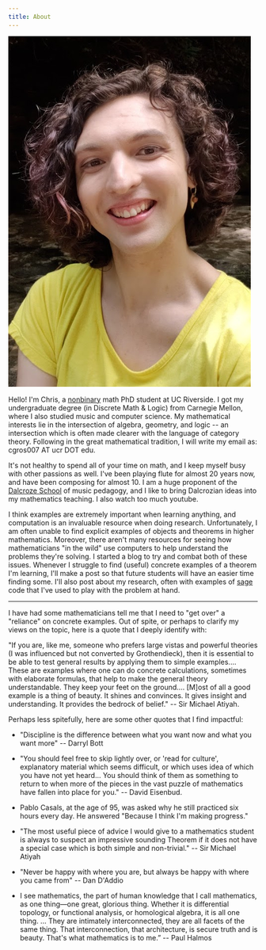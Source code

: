 ```yaml
---
title: About
---
```


<img src="/assets/images/headshot-cropped.jpg" alt="A photo of me" class="profile"/>

Hello! I'm Chris, a [nonbinary](https://en.wikipedia.org/wiki/Non-binary_gender)
math PhD student at UC Riverside. I got my
undergraduate degree (in Discrete Math & Logic) from Carnegie Mellon, where I
also studied music and computer science.
My mathematical interests lie in the intersection of algebra, geometry,
and logic -- an intersection which is often made clearer with the language
of category theory.
Following in the great mathematical tradition, I
will write my email as: cgros007 AT ucr DOT edu.

It's not healthy to spend all of your time on math, and I keep myself
busy with other passions as well.
I've been playing flute for almost 20 years now, and have been composing for
almost 10. I am a huge proponent of the
[Dalcroze School](https://dalcrozeusa.org/about-dalcroze/what-is-dalcroze/)
of music pedagogy, and I like to bring Dalcrozian ideas into my
mathematics teaching. I also watch too much youtube.

I think examples are extremely important when learning anything, and
computation is an invaluable resource when doing research. Unfortunately,
I am often unable to find explicit examples of objects and theorems in 
higher mathematics. Moreover, there aren't many resources for 
seeing how mathematicians "in the wild" use computers to help understand the 
problems they're solving. I started a blog to try and combat both of these 
issues. Whenever I struggle to find (useful) concrete examples 
of a theorem I'm learning, I'll make a post so that future students will have an 
easier time finding some. I'll also post about my research, often with examples 
of [sage](https://sagemath.org) code that I've used to play with the problem at hand.

---

I have had some mathematicians tell me that I need to "get over" a
"reliance" on concrete examples. Out of spite, or perhaps to clarify my views
on the topic, here is a quote that I deeply identify with:

<div class="boxed" markdown="1">
"If you are, like me, someone who prefers large vistas and powerful theories
(I was influenced but not converted by Grothendieck), then it is essential to
be able to test general results by applying them to simple examples....
These are examples where one can do concrete calculations, sometimes with
elaborate formulas, that help to make the general theory understandable.
They keep your feet on the ground.... [M]ost of all a good example is a thing
of beauty. It shines and convinces. It gives insight and understanding.
It provides the bedrock of belief." -- Sir Michael Atiyah.
</div>

Perhaps less spitefully, here are some other quotes that I find impactful:

- "Discipline is the difference between what you want now and what you
want more" -- Darryl Bott

- "You should feel free to skip lightly over, or 'read for culture', explanatory
material which seems difficult, or which uses idea of which you have not yet
heard... You should think of them as something to return to when more of the
pieces in the vast puzzle of mathematics have fallen into place for you." --
David Eisenbud.

- Pablo Casals, at the age of 95, was asked why he still practiced six hours
every day. He answered "Because I think I'm making progress."

- "The most useful piece of advice I would give to a mathematics student is
always to suspect an impressive sounding Theorem if it does not have a
special case which is both simple and non-trivial." -- Sir Michael Atiyah

- "Never be happy with where you are, but always be happy with 
where you came from" -- Dan D'Addio

- I see mathematics, the part of human knowledge that I call mathematics, 
as one thing—one great, glorious thing. Whether it is differential topology, 
or functional analysis, or homological algebra, it is all one thing. ... 
They are intimately interconnected, they are all facets of the same thing. 
That interconnection, that architecture, is secure truth and is beauty. 
That's what mathematics is to me.” -- Paul Halmos
